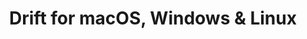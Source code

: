 ---
name: Drift
url: 'https://app.drift.com'
category: Business
title: 'Drift for macOS, Windows & Linux'
key: drift

---